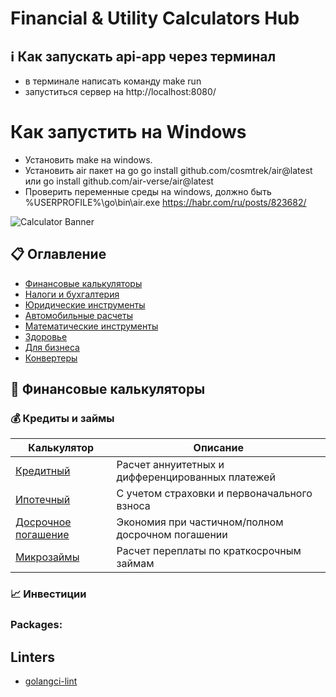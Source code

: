 # Financial & Utility Calculators Hub

## ℹ️ Как запускать api-app через терминал
- в терминале написать команду make run
- запуститься сервер на http://localhost:8080/

# Как запустить на Windows 
- Установить make на windows.
- Установить air пакет на go
go install github.com/cosmtrek/air@latest
или
go install github.com/air-verse/air@latest
- Проверить переменные среды на windows, должно быть %USERPROFILE%\go\bin\air.exe 
https://habr.com/ru/posts/823682/

![Calculator Banner]() <!-- Consider adding a real banner image -->

## 📋 Оглавление
- [Финансовые калькуляторы](#-финансовые-калькуляторы)
- [Налоги и бухгалтерия](#-налоги-и-бухгалтерия)
- [Юридические инструменты](#-юридические-инструменты)
- [Автомобильные расчеты](#-автомобильные-расчеты)
- [Математические инструменты](#-математические-инструменты)
- [Здоровье](#-здоровье)
- [Для бизнеса](#-для-бизнеса)
- [Конвертеры](#-конвертеры)

## 🏦 Финансовые калькуляторы

### 💰 Кредиты и займы
| Калькулятор | Описание |
|-------------|----------|
| [Кредитный](#) | Расчет аннуитетных и дифференцированных платежей |
| [Ипотечный](#) | С учетом страховки и первоначального взноса |
| [Досрочное погашение](#) | Экономия при частичном/полном досрочном погашении |
| [Микрозаймы](#) | Расчет переплаты по краткосрочным займам |

### 📈 Инвестиции


### Packages: 
## Linters
- [golangci-lint](https://golangci-lint.run/welcome/install/)
